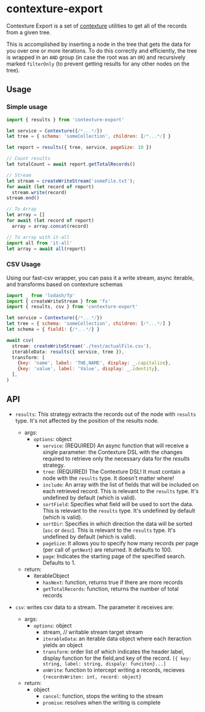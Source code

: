 ﻿# contexture-export

Contexture Export is a set of [contexture](https://github.com/smartprocure/contexture) utilities to get all of the records from a given tree.

This is accomplished by inserting a node in the tree that gets the data for you over one or more iterations. To do this correctly and efficiently, the tree is wrapped in an `AND` group (in case the root was an `OR`) and recursively marked `filterOnly` (to prevent getting results for any other nodes on the tree).

## Usage

### Simple usage
```js
import { results } from 'contexture-export'

let service = Contexture({/*...*/})
let tree = { schema: 'someCollection', children: [/*...*/] }

let report = results({ tree, service, pageSize: 10 })

// Count results
let totalCount = await report.getTotalRecords()

// Stream
let stream = createWriteStream('someFile.txt');
for await (let record of report)
  stream.write(record)
stream.end()

// To Array
let array = []
for await (let record of report)
  array = array.concat(record)

// To array with it-all
import all from 'it-all'
let array = await all(report)
```

### CSV Usage
Using our fast-csv wrapper, you can pass it a write stream, async iterable, and transforms based on contexture schemas

```js
import _ from 'lodash/fp'
import { createWriteStream } from 'fs'
import { results, csv } from 'contexture-export'

let service = Contexture({/*...*/})
let tree = { schema: 'someCollection', children: [/*...*/] }
let schema = { field1: {/*...*/} }

await csv(
  stream: createWriteStream('./test/actualFile.csv'),
  iterableData: results({ service, tree }),
  transform: [
    {key: 'name', label: 'THE,NAME', display: _.capitalize},
    {key: 'value', label: 'Value', display: _.identity},
  ],
)
```

## API

- `results`: This strategy extracts the records out of the node with
  `results` type. It's not affected by the position of the
  results node.
    - args:
        - `options`: object
            - `service`: (REQUIRED) An async function that will receive a single parameter:
              the Contexture DSL with the changes required to retrieve only the
              necessary data for the _results_ strategy.
            - `tree`: (REQUIRED) The Contexture DSL! It must contain a node with the
              `results` type. It doesn't matter where!
            - `include`: An array with the list of fields that will
              be included on each retrieved record. This is relevant to the
              `results` type. It's undefined by default (which is valid).
            - `sortField`: Specifies what field will be used to sort the data.
              This is relevant to the `results` type. It's undefined by default
              (which is valid).
            - `sortDir`: Specifies in which direction the data will be sorted
              (`asc` or `desc`).  This is relevant to the `results` type. It's
              undefined by default (which is valid).
            - `pageSize`: It allows you to specify how many records per page
              (per call of `getNext`) are returned. It defaults to 100.
            - `page`: Indicates the starting page of the specified search.
              Defaults to 1.
    - return:
        - iterableObject
            - `hasNext`: function, returns true if there are more records
            - `getTotalRecords`: function, returns the number of total records

- `csv`: writes csv data to a stream. The parameter it receives are:
    - args:
        - `options`: object
            - stream, // writable stream target stream
            - `iterableData`: an iterable data object where each iteraction yields an object
            - `transform`: order list of which indicates the header label,
              display function for the field,and key of the record. `[{ key: string, label: string, dispaly: funciton}...]`
            - `onWrite`: function to intercept writing a records, recieves `{recordsWriten: int, record: object}`
    - return:
        - object
            - `cancel`: function, stops the writing to the stream
            - `promise`: resolves when the writing is complete
